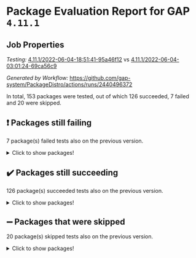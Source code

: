 # Package Evaluation Report for GAP `4.11.1`

## Job Properties

*Testing:* [4.11.1/2022-06-04-18:51:41-95a46f12](https://github.com/gap-system/PackageDistro/blob/data/reports/4.11.1/2022-06-04-18:51:41-95a46f12) vs [4.11.1/2022-06-04-03:01:24-69ca56c9](https://github.com/gap-system/PackageDistro/blob/data/reports/4.11.1/2022-06-04-03:01:24-69ca56c9)

*Generated by Workflow:* https://github.com/gap-system/PackageDistro/actions/runs/2440496372

In total, 153 packages were tested, out of which 126 succeeded, 7 failed and 20 were skipped.

## :exclamation: Packages still failing

7 package(s) failed tests also on the previous version.
<details><summary>Click to show packages!</summary>

- fining 1.4.1 [(failure)](https://github.com/gap-system/PackageDistro/runs/6739989675?check_suite_focus=true)
- francy 1.2.4 [(failure)](https://github.com/gap-system/PackageDistro/runs/6739989829?check_suite_focus=true)
- hap 1.39 [(failure)](https://github.com/gap-system/PackageDistro/runs/6739990195?check_suite_focus=true)
- normalizinterface 1.3.2 [(failure)](https://github.com/gap-system/PackageDistro/runs/6739991339?check_suite_focus=true)
- packagemanager 1.2 [(failure)](https://github.com/gap-system/PackageDistro/runs/6739991469?check_suite_focus=true)
- recog 1.3.2 [(failure)](https://github.com/gap-system/PackageDistro/runs/6739991819?check_suite_focus=true)
- semigroups 4.0.0 [(failure)](https://github.com/gap-system/PackageDistro/runs/6739991997?check_suite_focus=true)
</details>

## :heavy_check_mark: Packages still succeeding

126 package(s) succeeded tests also on the previous version.
<details><summary>Click to show packages!</summary>

- ace 5.4 [(success)](https://github.com/gap-system/PackageDistro/runs/6739988729?check_suite_focus=true)
- aclib 1.3.2 [(success)](https://github.com/gap-system/PackageDistro/runs/6739988763?check_suite_focus=true)
- agt 0.2 [(success)](https://github.com/gap-system/PackageDistro/runs/6739988797?check_suite_focus=true)
- alnuth 3.2.1 [(success)](https://github.com/gap-system/PackageDistro/runs/6739988846?check_suite_focus=true)
- anupq 3.2.6 [(success)](https://github.com/gap-system/PackageDistro/runs/6739988884?check_suite_focus=true)
- atlasrep 2.1.2 [(success)](https://github.com/gap-system/PackageDistro/runs/6739988917?check_suite_focus=true)
- autodoc 2022.03.10 [(success)](https://github.com/gap-system/PackageDistro/runs/6739988944?check_suite_focus=true)
- automata 1.15 [(success)](https://github.com/gap-system/PackageDistro/runs/6739988979?check_suite_focus=true)
- automgrp 1.3.2 [(success)](https://github.com/gap-system/PackageDistro/runs/6739989006?check_suite_focus=true)
- autpgrp 1.10.2 [(success)](https://github.com/gap-system/PackageDistro/runs/6739989042?check_suite_focus=true)
- cap 2022.05-09 [(success)](https://github.com/gap-system/PackageDistro/runs/6739989066?check_suite_focus=true)
- caratinterface 2.3.3 [(success)](https://github.com/gap-system/PackageDistro/runs/6739989086?check_suite_focus=true)
- cddinterface 2020.06.24 [(success)](https://github.com/gap-system/PackageDistro/runs/6739989105?check_suite_focus=true)
- circle 1.6.5 [(success)](https://github.com/gap-system/PackageDistro/runs/6739989127?check_suite_focus=true)
- classicpres 1.22 [(success)](https://github.com/gap-system/PackageDistro/runs/6739989147?check_suite_focus=true)
- cohomolo 1.6.10 [(success)](https://github.com/gap-system/PackageDistro/runs/6739989162?check_suite_focus=true)
- congruence 1.2.4 [(success)](https://github.com/gap-system/PackageDistro/runs/6739989177?check_suite_focus=true)
- corelg 1.56 [(success)](https://github.com/gap-system/PackageDistro/runs/6739989193?check_suite_focus=true)
- crime 1.6 [(success)](https://github.com/gap-system/PackageDistro/runs/6739989221?check_suite_focus=true)
- crisp 1.4.5 [(success)](https://github.com/gap-system/PackageDistro/runs/6739989240?check_suite_focus=true)
- crypting 0.10 [(success)](https://github.com/gap-system/PackageDistro/runs/6739989261?check_suite_focus=true)
- cryst 4.1.24 [(success)](https://github.com/gap-system/PackageDistro/runs/6739989283?check_suite_focus=true)
- crystcat 1.1.9 [(success)](https://github.com/gap-system/PackageDistro/runs/6739989305?check_suite_focus=true)
- ctbllib 1.3.4 [(success)](https://github.com/gap-system/PackageDistro/runs/6739989353?check_suite_focus=true)
- cubefree 1.19 [(success)](https://github.com/gap-system/PackageDistro/runs/6739989383?check_suite_focus=true)
- curlinterface 2.2.2 [(success)](https://github.com/gap-system/PackageDistro/runs/6739989408?check_suite_focus=true)
- cvec 2.7.5 [(success)](https://github.com/gap-system/PackageDistro/runs/6739989432?check_suite_focus=true)
- datastructures 0.2.7 [(success)](https://github.com/gap-system/PackageDistro/runs/6739989466?check_suite_focus=true)
- deepthought 1.0.5 [(success)](https://github.com/gap-system/PackageDistro/runs/6739989503?check_suite_focus=true)
- design 1.7 [(success)](https://github.com/gap-system/PackageDistro/runs/6739989523?check_suite_focus=true)
- difsets 2.3.1 [(success)](https://github.com/gap-system/PackageDistro/runs/6739989542?check_suite_focus=true)
- digraphs 1.5.3 [(success)](https://github.com/gap-system/PackageDistro/runs/6739989564?check_suite_focus=true)
- edim 1.3.5 [(success)](https://github.com/gap-system/PackageDistro/runs/6739989583?check_suite_focus=true)
- example 4.3.1 [(success)](https://github.com/gap-system/PackageDistro/runs/6739989601?check_suite_focus=true)
- factint 1.6.3 [(success)](https://github.com/gap-system/PackageDistro/runs/6739989618?check_suite_focus=true)
- ferret 1.0.7 [(success)](https://github.com/gap-system/PackageDistro/runs/6739989641?check_suite_focus=true)
- fga 1.4.0 [(success)](https://github.com/gap-system/PackageDistro/runs/6739989654?check_suite_focus=true)
- float 1.0.3 [(success)](https://github.com/gap-system/PackageDistro/runs/6739989694?check_suite_focus=true)
- format 1.4.3 [(success)](https://github.com/gap-system/PackageDistro/runs/6739989714?check_suite_focus=true)
- forms 1.2.7 [(success)](https://github.com/gap-system/PackageDistro/runs/6739989734?check_suite_focus=true)
- fplsa 1.2.5 [(success)](https://github.com/gap-system/PackageDistro/runs/6739989753?check_suite_focus=true)
- fr 2.4.8 [(success)](https://github.com/gap-system/PackageDistro/runs/6739989776?check_suite_focus=true)
- fwtree 1.3 [(success)](https://github.com/gap-system/PackageDistro/runs/6739989861?check_suite_focus=true)
- gbnp 1.0.5 [(success)](https://github.com/gap-system/PackageDistro/runs/6739989889?check_suite_focus=true)
- generalizedmorphismsforcap 2022.05-01 [(success)](https://github.com/gap-system/PackageDistro/runs/6739989925?check_suite_focus=true)
- genss 1.6.6 [(success)](https://github.com/gap-system/PackageDistro/runs/6739989957?check_suite_focus=true)
- gradedringforhomalg 2022.03-01 [(success)](https://github.com/gap-system/PackageDistro/runs/6739989981?check_suite_focus=true)
- grape 4.8.5 [(success)](https://github.com/gap-system/PackageDistro/runs/6739990010?check_suite_focus=true)
- groupoids 1.69 [(success)](https://github.com/gap-system/PackageDistro/runs/6739990047?check_suite_focus=true)
- grpconst 2.6.2 [(success)](https://github.com/gap-system/PackageDistro/runs/6739990088?check_suite_focus=true)
- guarana 0.96.3 [(success)](https://github.com/gap-system/PackageDistro/runs/6739990125?check_suite_focus=true)
- guava 3.16 [(success)](https://github.com/gap-system/PackageDistro/runs/6739990158?check_suite_focus=true)
- hapcryst 0.1.14 [(success)](https://github.com/gap-system/PackageDistro/runs/6739990243?check_suite_focus=true)
- hecke 1.5.3 [(success)](https://github.com/gap-system/PackageDistro/runs/6739990317?check_suite_focus=true)
- help 3.5 [(success)](https://github.com/gap-system/PackageDistro/runs/6739990374?check_suite_focus=true)
- idrel 2.44 [(success)](https://github.com/gap-system/PackageDistro/runs/6739990451?check_suite_focus=true)
- images 1.3.1 [(success)](https://github.com/gap-system/PackageDistro/runs/6739990489?check_suite_focus=true)
- intpic 0.2.4 [(success)](https://github.com/gap-system/PackageDistro/runs/6739990528?check_suite_focus=true)
- io 4.7.2 [(success)](https://github.com/gap-system/PackageDistro/runs/6739990563?check_suite_focus=true)
- irredsol 1.4.3 [(success)](https://github.com/gap-system/PackageDistro/runs/6739990594?check_suite_focus=true)
- json 2.1.0 [(success)](https://github.com/gap-system/PackageDistro/runs/6739990612?check_suite_focus=true)
- jupyterkernel 1.4.1 [(success)](https://github.com/gap-system/PackageDistro/runs/6739990643?check_suite_focus=true)
- jupyterviz 1.5.1 [(success)](https://github.com/gap-system/PackageDistro/runs/6739990670?check_suite_focus=true)
- kan 1.34 [(success)](https://github.com/gap-system/PackageDistro/runs/6739990690?check_suite_focus=true)
- kbmag 1.5.9 [(success)](https://github.com/gap-system/PackageDistro/runs/6739990720?check_suite_focus=true)
- laguna 3.9.5 [(success)](https://github.com/gap-system/PackageDistro/runs/6739990749?check_suite_focus=true)
- liealgdb 2.2.1 [(success)](https://github.com/gap-system/PackageDistro/runs/6739990788?check_suite_focus=true)
- liepring 2.6 [(success)](https://github.com/gap-system/PackageDistro/runs/6739990818?check_suite_focus=true)
- liering 2.4.2 [(success)](https://github.com/gap-system/PackageDistro/runs/6739990851?check_suite_focus=true)
- linearalgebraforcap 2022.05-04 [(success)](https://github.com/gap-system/PackageDistro/runs/6739990883?check_suite_focus=true)
- loops 3.4.1 [(success)](https://github.com/gap-system/PackageDistro/runs/6739990923?check_suite_focus=true)
- lpres 1.0.3 [(success)](https://github.com/gap-system/PackageDistro/runs/6739990962?check_suite_focus=true)
- majoranaalgebras 1.4 [(success)](https://github.com/gap-system/PackageDistro/runs/6739991003?check_suite_focus=true)
- mapclass 1.4.5 [(success)](https://github.com/gap-system/PackageDistro/runs/6739991041?check_suite_focus=true)
- matgrp 0.64 [(success)](https://github.com/gap-system/PackageDistro/runs/6739991080?check_suite_focus=true)
- modisom 2.5.2 [(success)](https://github.com/gap-system/PackageDistro/runs/6739991122?check_suite_focus=true)
- modulepresentationsforcap 2022.05-03 [(success)](https://github.com/gap-system/PackageDistro/runs/6739991158?check_suite_focus=true)
- monoidalcategories 2022.05-06 [(success)](https://github.com/gap-system/PackageDistro/runs/6739991190?check_suite_focus=true)
- nconvex 2020.11-04 [(success)](https://github.com/gap-system/PackageDistro/runs/6739991227?check_suite_focus=true)
- nilmat 1.4.1 [(success)](https://github.com/gap-system/PackageDistro/runs/6739991273?check_suite_focus=true)
- nock 1.5 [(success)](https://github.com/gap-system/PackageDistro/runs/6739991303?check_suite_focus=true)
- nq 2.5.8 [(success)](https://github.com/gap-system/PackageDistro/runs/6739991360?check_suite_focus=true)
- numericalsgps 1.3.0 [(success)](https://github.com/gap-system/PackageDistro/runs/6739991387?check_suite_focus=true)
- openmath 11.5.1 [(success)](https://github.com/gap-system/PackageDistro/runs/6739991414?check_suite_focus=true)
- orb 4.8.4 [(success)](https://github.com/gap-system/PackageDistro/runs/6739991444?check_suite_focus=true)
- patternclass 2.4.2 [(success)](https://github.com/gap-system/PackageDistro/runs/6739991486?check_suite_focus=true)
- permut 2.0.4 [(success)](https://github.com/gap-system/PackageDistro/runs/6739991507?check_suite_focus=true)
- polenta 1.3.10 [(success)](https://github.com/gap-system/PackageDistro/runs/6739991537?check_suite_focus=true)
- polymaking 0.8.6 [(success)](https://github.com/gap-system/PackageDistro/runs/6739991557?check_suite_focus=true)
- primgrp 3.4.2 [(success)](https://github.com/gap-system/PackageDistro/runs/6739991578?check_suite_focus=true)
- profiling 2.5.0 [(success)](https://github.com/gap-system/PackageDistro/runs/6739991615?check_suite_focus=true)
- qpa 1.33 [(success)](https://github.com/gap-system/PackageDistro/runs/6739991646?check_suite_focus=true)
- quagroup 1.8.3 [(success)](https://github.com/gap-system/PackageDistro/runs/6739991665?check_suite_focus=true)
- radiroot 2.9 [(success)](https://github.com/gap-system/PackageDistro/runs/6739991695?check_suite_focus=true)
- rcwa 4.6.4 [(success)](https://github.com/gap-system/PackageDistro/runs/6739991721?check_suite_focus=true)
- rds 1.8 [(success)](https://github.com/gap-system/PackageDistro/runs/6739991763?check_suite_focus=true)
- repndecomp 1.2.1 [(success)](https://github.com/gap-system/PackageDistro/runs/6739991849?check_suite_focus=true)
- repsn 3.1.0 [(success)](https://github.com/gap-system/PackageDistro/runs/6739991897?check_suite_focus=true)
- resclasses 4.7.2 [(success)](https://github.com/gap-system/PackageDistro/runs/6739991939?check_suite_focus=true)
- scscp 2.3.1 [(success)](https://github.com/gap-system/PackageDistro/runs/6739991970?check_suite_focus=true)
- sglppow 2.2 [(success)](https://github.com/gap-system/PackageDistro/runs/6739992021?check_suite_focus=true)
- sgpviz 0.999.5 [(success)](https://github.com/gap-system/PackageDistro/runs/6739992044?check_suite_focus=true)
- simpcomp 2.1.14 [(success)](https://github.com/gap-system/PackageDistro/runs/6739992070?check_suite_focus=true)
- singular 2020.12.18 [(success)](https://github.com/gap-system/PackageDistro/runs/6739992093?check_suite_focus=true)
- sla 1.5.3 [(success)](https://github.com/gap-system/PackageDistro/runs/6739992112?check_suite_focus=true)
- smallgrp 1.5 [(success)](https://github.com/gap-system/PackageDistro/runs/6739992131?check_suite_focus=true)
- smallsemi 0.6.13 [(success)](https://github.com/gap-system/PackageDistro/runs/6739992151?check_suite_focus=true)
- sonata 2.9.4 [(success)](https://github.com/gap-system/PackageDistro/runs/6739992177?check_suite_focus=true)
- sophus 1.25 [(success)](https://github.com/gap-system/PackageDistro/runs/6739992199?check_suite_focus=true)
- spinsym 1.5.2 [(success)](https://github.com/gap-system/PackageDistro/runs/6739992232?check_suite_focus=true)
- symbcompcc 1.3.2 [(success)](https://github.com/gap-system/PackageDistro/runs/6739992270?check_suite_focus=true)
- thelma 1.3 [(success)](https://github.com/gap-system/PackageDistro/runs/6739992307?check_suite_focus=true)
- tomlib 1.2.9 [(success)](https://github.com/gap-system/PackageDistro/runs/6739992334?check_suite_focus=true)
- toric 1.9.5 [(success)](https://github.com/gap-system/PackageDistro/runs/6739992366?check_suite_focus=true)
- transgrp 3.6.2 [(success)](https://github.com/gap-system/PackageDistro/runs/6739992396?check_suite_focus=true)
- ugaly 4.0.2 [(success)](https://github.com/gap-system/PackageDistro/runs/6739992421?check_suite_focus=true)
- unipot 1.5 [(success)](https://github.com/gap-system/PackageDistro/runs/6739992478?check_suite_focus=true)
- unitlib 4.1.0 [(success)](https://github.com/gap-system/PackageDistro/runs/6739992517?check_suite_focus=true)
- utils 0.72 [(success)](https://github.com/gap-system/PackageDistro/runs/6739992545?check_suite_focus=true)
- uuid 0.7 [(success)](https://github.com/gap-system/PackageDistro/runs/6739992581?check_suite_focus=true)
- walrus 0.9991 [(success)](https://github.com/gap-system/PackageDistro/runs/6739992620?check_suite_focus=true)
- wedderga 4.10.2 [(success)](https://github.com/gap-system/PackageDistro/runs/6739992668?check_suite_focus=true)
- xmod 2.88 [(success)](https://github.com/gap-system/PackageDistro/runs/6739992698?check_suite_focus=true)
- xmodalg 1.22 [(success)](https://github.com/gap-system/PackageDistro/runs/6739992725?check_suite_focus=true)
- yangbaxter 0.10.0 [(success)](https://github.com/gap-system/PackageDistro/runs/6739992765?check_suite_focus=true)
- zeromqinterface 0.13 [(success)](https://github.com/gap-system/PackageDistro/runs/6739992816?check_suite_focus=true)
</details>

## :heavy_minus_sign: Packages that were skipped

20 package(s) skipped tests also on the previous version.
<details><summary>Click to show packages!</summary>

- 4ti2interface 2022.03-01 [(skipped)](https://github.com/gap-system/PackageDistro/runs/6739945552?check_suite_focus=true)
- browse 1.8.14 [(skipped)](https://github.com/gap-system/PackageDistro/runs/6739945552?check_suite_focus=true)
- examplesforhomalg 2022.03-01 [(skipped)](https://github.com/gap-system/PackageDistro/runs/6739945552?check_suite_focus=true)
- gapdoc 1.6.5 [(skipped)](https://github.com/gap-system/PackageDistro/runs/6739945552?check_suite_focus=true)
- gauss 2022.03-01 [(skipped)](https://github.com/gap-system/PackageDistro/runs/6739945552?check_suite_focus=true)
- gaussforhomalg 2022.03-01 [(skipped)](https://github.com/gap-system/PackageDistro/runs/6739945552?check_suite_focus=true)
- gradedmodules 2022.03-01 [(skipped)](https://github.com/gap-system/PackageDistro/runs/6739945552?check_suite_focus=true)
- homalg 2022.03-01 [(skipped)](https://github.com/gap-system/PackageDistro/runs/6739945552?check_suite_focus=true)
- homalgtocas 2022.03-01 [(skipped)](https://github.com/gap-system/PackageDistro/runs/6739945552?check_suite_focus=true)
- io_forhomalg 2022.03-01 [(skipped)](https://github.com/gap-system/PackageDistro/runs/6739945552?check_suite_focus=true)
- itc 1.5.1 [(skipped)](https://github.com/gap-system/PackageDistro/runs/6739945552?check_suite_focus=true)
- localizeringforhomalg 2022.03-01 [(skipped)](https://github.com/gap-system/PackageDistro/runs/6739945552?check_suite_focus=true)
- matricesforhomalg 2022.04-01 [(skipped)](https://github.com/gap-system/PackageDistro/runs/6739945552?check_suite_focus=true)
- modules 2022.03-01 [(skipped)](https://github.com/gap-system/PackageDistro/runs/6739945552?check_suite_focus=true)
- polycyclic 2.16 [(skipped)](https://github.com/gap-system/PackageDistro/runs/6739945552?check_suite_focus=true)
- ringsforhomalg 2022.04-01 [(skipped)](https://github.com/gap-system/PackageDistro/runs/6739945552?check_suite_focus=true)
- sco 2022.03-01 [(skipped)](https://github.com/gap-system/PackageDistro/runs/6739945552?check_suite_focus=true)
- toolsforhomalg 2022.05-01 [(skipped)](https://github.com/gap-system/PackageDistro/runs/6739945552?check_suite_focus=true)
- toricvarieties 2022.03.23 [(skipped)](https://github.com/gap-system/PackageDistro/runs/6739945552?check_suite_focus=true)
- xgap 4.31 [(skipped)](https://github.com/gap-system/PackageDistro/runs/6739945552?check_suite_focus=true)
</details>

